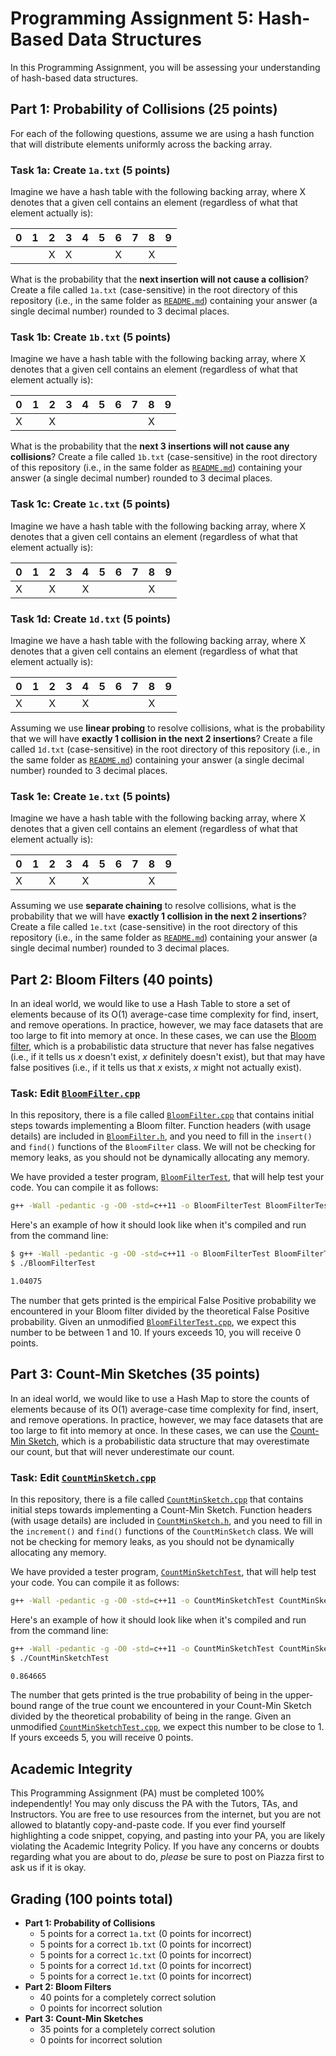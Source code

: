 # Programming Assignment 5: Hash-Based Data Structures
In this Programming Assignment, you will be assessing your understanding of hash-based data structures.

## Part 1: Probability of Collisions (25 points)
For each of the following questions, assume we are using a hash function that will distribute elements uniformly across the backing array.

### Task 1a: Create ``1a.txt`` (5 points)
Imagine we have a hash table with the following backing array, where X denotes that a given cell contains an element (regardless of what that element actually is):

|  0  |  1  |  2  |  3  |  4  |  5  |  6  |  7  |  8  |  9  |
| :-: | :-: | :-: | :-: | :-: | :-: | :-: | :-: | :-: | :-: |
|     |     |  X  |  X  |     |     |  X  |     |  X  |     |

What is the probability that the **next insertion will not cause a collision**? Create a file called ``1a.txt`` (case-sensitive) in the root directory of this repository (i.e., in the same folder as [``README.md``](README.md)) containing your answer (a single decimal number) rounded to 3 decimal places.

### Task 1b: Create ``1b.txt`` (5 points)
Imagine we have a hash table with the following backing array, where X denotes that a given cell contains an element (regardless of what that element actually is):

|  0  |  1  |  2  |  3  |  4  |  5  |  6  |  7  |  8  |  9  |
| :-: | :-: | :-: | :-: | :-: | :-: | :-: | :-: | :-: | :-: |
|  X  |     |  X  |     |     |     |     |     |  X  |     |

What is the probability that the **next 3 insertions will not cause any collisions**? Create a file called ``1b.txt`` (case-sensitive) in the root directory of this repository (i.e., in the same folder as [``README.md``](README.md)) containing your answer (a single decimal number) rounded to 3 decimal places.

### Task 1c: Create ``1c.txt`` (5 points)
Imagine we have a hash table with the following backing array, where X denotes that a given cell contains an element (regardless of what that element actually is):

|  0  |  1  |  2  |  3  |  4  |  5  |  6  |  7  |  8  |  9  |
| :-: | :-: | :-: | :-: | :-: | :-: | :-: | :-: | :-: | :-: |
|  X  |     |  X  |     |  X  |     |     |     |  X  |     |

### Task 1d: Create ``1d.txt`` (5 points)
Imagine we have a hash table with the following backing array, where X denotes that a given cell contains an element (regardless of what that element actually is):

|  0  |  1  |  2  |  3  |  4  |  5  |  6  |  7  |  8  |  9  |
| :-: | :-: | :-: | :-: | :-: | :-: | :-: | :-: | :-: | :-: |
|  X  |     |  X  |     |  X  |     |     |     |  X  |     |

Assuming we use **linear probing** to resolve collisions, what is the probability that we will have **exactly 1 collision in the next 2 insertions**? Create a file called ``1d.txt`` (case-sensitive) in the root directory of this repository (i.e., in the same folder as [``README.md``](README.md)) containing your answer (a single decimal number) rounded to 3 decimal places.

### Task 1e: Create ``1e.txt`` (5 points)
Imagine we have a hash table with the following backing array, where X denotes that a given cell contains an element (regardless of what that element actually is):

|  0  |  1  |  2  |  3  |  4  |  5  |  6  |  7  |  8  |  9  |
| :-: | :-: | :-: | :-: | :-: | :-: | :-: | :-: | :-: | :-: |
|  X  |     |  X  |     |  X  |     |     |     |  X  |     |

Assuming we use **separate chaining** to resolve collisions, what is the probability that we will have **exactly 1 collision in the next 2 insertions**? Create a file called ``1e.txt`` (case-sensitive) in the root directory of this repository (i.e., in the same folder as [``README.md``](README.md)) containing your answer (a single decimal number) rounded to 3 decimal places.

## Part 2: Bloom Filters (40 points)
In an ideal world, we would like to use a Hash Table to store a set of elements because of its O(1) average-case time complexity for find, insert, and remove operations. In practice, however, we may face datasets that are too large to fit into memory at once. In these cases, we can use the [Bloom filter](https://en.wikipedia.org/wiki/Bloom_filter), which is a probabilistic data structure that never has false negatives (i.e., if it tells us *x* doesn't exist, *x* definitely doesn't exist), but that may have false positives (i.e., if it tells us that *x* exists, *x* might not actually exist).

### Task: Edit [``BloomFilter.cpp``](BloomFilter.cpp)
In this repository, there is a file called [``BloomFilter.cpp``](BloomFilter.cpp) that contains initial steps towards implementing a Bloom filter. Function headers (with usage details) are included in [``BloomFilter.h``](BloomFilter.h), and you need to fill in the ``insert()`` and ``find()`` functions of the ``BloomFilter`` class. We will not be checking for memory leaks, as you should not be dynamically allocating any memory.

We have provided a tester program, [``BloomFilterTest``](BloomFilterTest.cpp), that will help test your code. You can compile it as follows:

```bash
g++ -Wall -pedantic -g -O0 -std=c++11 -o BloomFilterTest BloomFilterTest.cpp BloomFilter.cpp HashFunctions.cpp
```

Here's an example of how it should look like when it's compiled and run from the command line:

```bash
$ g++ -Wall -pedantic -g -O0 -std=c++11 -o BloomFilterTest BloomFilterTest.cpp BloomFilter.cpp HashFunctions.cpp
$ ./BloomFilterTest

1.04075
```

The number that gets printed is the empirical False Positive probability we encountered in your Bloom filter divided by the theoretical False Positive probability. Given an unmodified [``BloomFilterTest.cpp``](BloomFilterTest.cpp), we expect this number to be between 1 and 10. If yours exceeds 10, you will receive 0 points.

## Part 3: Count-Min Sketches (35 points)
In an ideal world, we would like to use a Hash Map to store the counts of elements because of its O(1) average-case time complexity for find, insert, and remove operations. In practice, however, we may face datasets that are too large to fit into memory at once. In these cases, we can use the [Count-Min Sketch](https://en.wikipedia.org/wiki/Count%E2%80%93min_sketch), which is a probabilistic data structure that may overestimate our count, but that will never underestimate our count.

### Task: Edit [``CountMinSketch.cpp``](CountMinSketch.cpp)
In this repository, there is a file called [``CountMinSketch.cpp``](CountMinSketch.cpp) that contains initial steps towards implementing a Count-Min Sketch. Function headers (with usage details) are included in [``CountMinSketch.h``](CountMinSketch.h), and you need to fill in the ``increment()`` and ``find()`` functions of the ``CountMinSketch`` class. We will not be checking for memory leaks, as you should not be dynamically allocating any memory.

We have provided a tester program, [``CountMinSketchTest``](CountMinSketchTest.cpp), that will help test your code. You can compile it as follows:

```bash
g++ -Wall -pedantic -g -O0 -std=c++11 -o CountMinSketchTest CountMinSketchTest.cpp CountMinSketch.cpp HashFunctions.cpp
```

Here's an example of how it should look like when it's compiled and run from the command line:

```bash
g++ -Wall -pedantic -g -O0 -std=c++11 -o CountMinSketchTest CountMinSketchTest.cpp CountMinSketch.cpp HashFunctions.cpp
$ ./CountMinSketchTest

0.864665
```

The number that gets printed is the true probability of being in the upper-bound range of the true count we encountered in your Count-Min Sketch divided by the theoretical probability of being in the range. Given an unmodified [``CountMinSketchTest.cpp``](CountMinSketchTest.cpp), we expect this number to be close to 1. If yours exceeds 5, you will receive 0 points.

## Academic Integrity
This Programming Assignment (PA) must be completed 100% independently! You may only discuss the PA with the Tutors, TAs, and Instructors. You are free to use resources from the internet, but you are not allowed to blatantly copy-and-paste code. If you ever find yourself highlighting a code snippet, copying, and pasting into your PA, you are likely violating the Academic Integrity Policy. If you have any concerns or doubts regarding what you are about to do, *please* be sure to post on Piazza first to ask us if it is okay.

## Grading (100 points total)
* **Part 1: Probability of Collisions**
    * 5 points for a correct ``1a.txt`` (0 points for incorrect)
    * 5 points for a correct ``1b.txt`` (0 points for incorrect)
    * 5 points for a correct ``1c.txt`` (0 points for incorrect)
    * 5 points for a correct ``1d.txt`` (0 points for incorrect)
    * 5 points for a correct ``1e.txt`` (0 points for incorrect)
* **Part 2: Bloom Filters**
    * 40 points for a completely correct solution
    * 0 points for incorrect solution
* **Part 3: Count-Min Sketches**
    * 35 points for a completely correct solution
    * 0 points for incorrect solution
